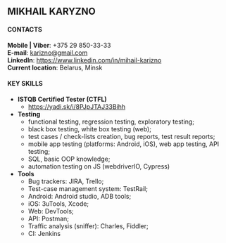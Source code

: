 ## MIKHAIL KARYZNO

#### CONTACTS
**Mobile | Viber**: +375 29 850-33-33\
**E-mail**: karizno@gmail.com\
**LinkedIn**: <https://www.linkedin.com/in/mihail-karizno>\
**Current location**: Belarus, Minsk

#### KEY SKILLS
- **ISTQB Certified Tester (CTFL)**
    - <https://yadi.sk/i/8PJpJTAJ33Bihh>
- **Testing**
    - functional testing, regression testing, exploratory testing;
    - black box testing, white box testing (web);
    - test cases / check-lists creation, bug reports, test result reports;
    - mobile app testing (platforms: Android, iOS), web app testing, API testing;
    - SQL, basic OOP knowledge;
    - automation testing on JS (webdriverIO, Cypress)
- **Tools**
    - Bug trackers: JIRA, Trello;
    - Test-case management system: TestRail;
    - Android: Android studio, ADB tools;
    - iOS: 3uTools, Xcode;
    - Web: DevTools;
    - API: Postman;
    - Traffic analysis (sniffer): Charles, Fiddler;
    - CI: Jenkins